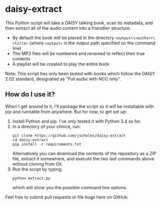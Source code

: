 # daisy-extract
This Python script will take a DAISY talking book, scan its metadata, and then extract all of the audio content into a friendlier structure.

- By default the book will be placed in the directory `<output>\<author>\<title>` (where `<output>` is the output path specified on the command line)
- The MP3 files will be numbered and renamed to reflect their true contents
- A playlist will be created to play the entire book

Note: This script has only been tested with books which follow the DAISY 2.02 standard, designated as "Full audio with NCC only".

## How do I use it?
When I get around to it, I'll package the script so it will be installable with pip and runnable from anywhere.  But for now, to get set up:

1. Install Python and pip.  I've only tested it with Python 3.4 so far.
2. In a directory of your choice, run:
    ```
    git clone https://github.com/jscholes/daisy-extract
    cd daisy-extract
    pip install -r requirements.txt
    ```
    Alternatively you can download the contents of the repository as a ZIP file, extract it somewhere, and execute the two last commands above without cloning from Git.
3. Run the script by typing:
    ```
    python extract.py
    ```
    which will show you the possible command line options.

Feel free to submit pull requests or file bugs here on GitHub.